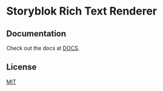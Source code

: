 <p align="center">
  <h1>Storyblok Rich Text Renderer</h1>
</p>

## Documentation

Check out the docs at [DOCS]().

## License
[MIT](https://github.com/MarvinRudolph/storyblok-rich-text-renderer/blob/master/LICENSE)
